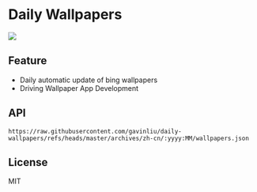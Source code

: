 # Daily Wallpapers
  
![](https://www.bing.com/th?id=OHR.GreenMacaw_ZH-CN3451340204_UHD.jpg)

## Feature

- Daily automatic update of bing wallpapers
- Driving Wallpaper App Development

## API

```
https://raw.githubusercontent.com/gavinliu/daily-wallpapers/refs/heads/master/archives/zh-cn/:yyyy:MM/wallpapers.json
```

## License

MIT
  